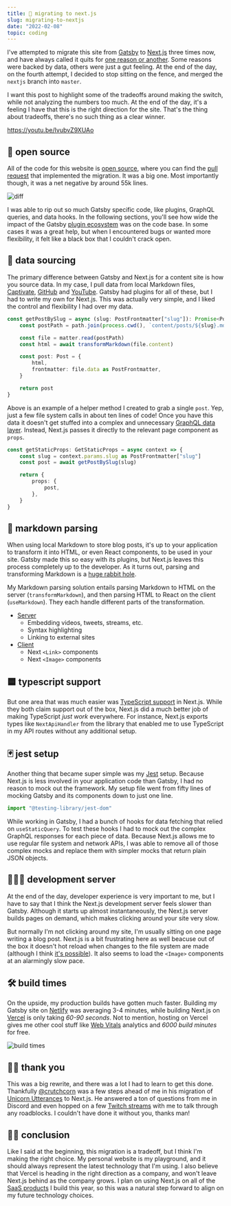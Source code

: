 ```yaml
---
title: 🦆 migrating to next.js
slug: migrating-to-nextjs
date: "2022-02-08"
topic: coding
---
```


I've attempted to migrate this site from [Gatsby][gatsby] to [Next.js][next] three times now, and have always called it quits for [one reason or another][gatsby-vs-nextjs]. Some reasons were backed by data, others were just a gut feeling. At the end of the day, on the fourth attempt, I decided to stop sitting on the fence, and merged the `nextjs` branch into `master`.

I want this post to highlight some of the tradeoffs around making the switch, while not analyzing the numbers too much. At the end of the day, it's a feeling I have that this is the right direction for the site. That's the thing about tradeoffs, there's no such thing as a clear winner.

https://youtu.be/IvubvZ9XUAo

## 💜 open source

All of the code for this website is [open source][repo], where you can find the [pull request][pr] that implemented the migration. It was a big one. Most importantly though, it was a net negative by around 55k lines.

![diff][diff]

I was able to rip out so much Gatsby specific code, like plugins, GraphQL queries, and data hooks. In the following sections, you'll see how wide the impact of the Gatsby [plugin ecosystem][plugins] was on the code base. In some cases it was a great help, but when I encountered bugs or wanted more flexibility, it felt like a black box that I couldn't crack open.

## 💾 data sourcing

The primary difference between Gatsby and Next.js for a content site is how you source data. In my case, I pull data from local Markdown files, [Captivate][captivate], [GitHub][github] and [YouTube][youtube]. Gatsby had plugins for all of these, but I had to write my own for Next.js. This was actually very simple, and I liked the control and flexibility I had over my data.

```typescript
const getPostBySlug = async (slug: PostFrontmatter["slug"]): Promise<Post> => {
    const postPath = path.join(process.cwd(), `content/posts/${slug}.md`)

    const file = matter.read(postPath)
    const html = await transformMarkdown(file.content)

    const post: Post = {
        html,
        frontmatter: file.data as PostFrontmatter,
    }

    return post
}
```

Above is an example of a helper method I created to grab a single `post`. Yep, just a few file system calls in about ten lines of code! Once you have this data it doesn't get stuffed into a complex and unnecessary [GraphQL data layer][gatsby-graphql]. Instead, Next.js passes it directly to the relevant page component as `props`.

```typescript
const getStaticProps: GetStaticProps = async context => {
    const slug = context.params.slug as PostFrontmatter["slug"]
    const post = await getPostBySlug(slug)

    return {
        props: {
            post,
        },
    }
}
```

## 🔻 markdown parsing

When using local Markdown to store blog posts, it's up to your application to transform it into HTML, or even React components, to be used in your site. Gatsby made this so easy with its plugins, but Next.js leaves this process completely up to the developer. As it turns out, parsing and transforming Markdown is a [huge rabbit hole][unified].

My Markdown parsing solution entails parsing Markdown to HTML on the server (`transformMarkdown`), and then parsing HTML to React on the client (`useMarkdown`). They each handle different parts of the transformation.

-   [Server][transform-markdown]
    -   Embedding videos, tweets, streams, etc.
    -   Syntax highlighting
    -   Linking to external sites
-   [Client][use-markdown]
    -   Next `<Link>` components
    -   Next `<Image>` components

## 🟦 typescript support

But one area that was much easier was [TypeScript support][next-typescript] in Next.js. While they both claim support out of the box, Next.js did a much better job of making TypeScript _just work_ everywhere. For instance, Next.js exports types like `NextApiHandler` from the library that enabled me to use TypeScript in my API routes without any additional setup.

## 🃏 jest setup

Another thing that became super simple was my [Jest][jest] setup. Because Next.js is less involved in your application code than Gatsby, I had no reason to mock out the framework. My setup file went from fifty lines of mocking Gatsby and its components down to just one line.

```typescript
import "@testing-library/jest-dom"
```

While working in Gatsby, I had a bunch of hooks for data fetching that relied on `useStaticQuery`. To test these hooks I had to mock out the complex GraphQL responses for each piece of data. Because Next.js allows me to use regular file system and network APIs, I was able to remove all of those complex mocks and replace them with simpler mocks that return plain JSON objects.

## 👨🏼‍💻 development server

At the end of the day, developer experience is very important to me, but I have to say that I think the Next.js development server feels slower than Gatsby. Although it starts up almost instantaneously, the Next.js server builds pages on demand, which makes clicking around your site very slow.

But normally I'm not clicking around my site, I'm usually sitting on one page writing a blog post. Next.js is a bit frustrating here as well beacuse out of the box it doesn't hot reload when changes to the file system are made (although I think [it's possible][next-remote-watch]). It also seems to load the `<Image>` components at an alarmingly slow pace.

## 🛠 build times

On the upside, my production builds have gotten much faster. Building my Gatsby site on [Netlify][netlify] was averaging 3-4 minutes, while building Next.js on [Vercel][vercel] is only taking _60-90 seconds_. Not to mention, hosting on Vercel gives me other cool stuff like [Web Vitals][web-vitals] analytics and _6000 build minutes_ for free.

![build times][build-times]

## 🙏🏼 thank you

This was a big rewrite, and there was a lot I had to learn to get this done. Thankfully [@crutchcorn][crutchcorn] was a few steps ahead of me in his migration of [Unicorn Utterances][unicorn-utterances] to Next.js. He answered a ton of questions from me in Discord and even hopped on a few [Twitch streams][twitch] with me to talk through any roadblocks. I couldn't have done it without you, thanks man!

## 👍🏼 conclusion

Like I said at the beginning, this migration is a tradeoff, but I think I'm making the right choice. My personal website is my playground, and it should always represent the latest technology that I'm using. I also believe that Vercel is heading in the right direction as a company, and won't leave Next.js behind as the company grows. I plan on using Next.js on all of the [SaaS products][saas] I build this year, so this was a natural step forward to align on my future technology choices.

[gatsby]: https://gatsbyjs.com
[next]: https://nextjs.org
[gatsby-vs-nextjs]: https://bradgarropy.com/blog/gatsby-vs-nextjs-markdown-blog
[crutchcorn]: https://twitter.com/crutchcorn
[unicorn-utterances]: https://unicorn-utterances.com
[pr]: https://github.com/bradgarropy/bradgarropy.com/pull/265
[ga4]: https://analytics.google.com
[typescript]: https://typescriptlang.org
[diff]: /posts/pr-diff.png
[saas]: https://bradgarropy.com/blog/goals-for-2022#products
[repo]: https://github.com/bradgarropy/bradgarropy.com
[use-markdown]: https://github.com/bradgarropy/bradgarropy.com/blob/master/src/hooks/useMarkdown/useMarkdown.tsx
[transform-markdown]: https://github.com/bradgarropy/bradgarropy.com/blob/master/src/utils/markdown.ts#L36
[next-remote-watch]: https://github.com/hashicorp/next-remote-watch
[plugins]: https://gatsbyjs.com/plugins
[captivate]: https://webdevweekly.captivate.fm
[github]: http://github.com/bradgarropy
[youtube]: https://youtube.com/bradgarropy
[gatsby-graphql]: https://gatsbyjs.com/docs/graphql
[unified]: https://unifiedjs.com
[next-typescript]: https://nextjs.org/docs/basic-features/typescript
[netlify]: https://netlify.com
[vercel]: https://vercel.com
[web-vitals]: https://vercel.com/docs/concepts/analytics/web-vitals
[twitch]: https://twitch.tv/bradgarropy
[jest]: https://jestjs.io
[build-times]: /posts/vercel-build-times.png
